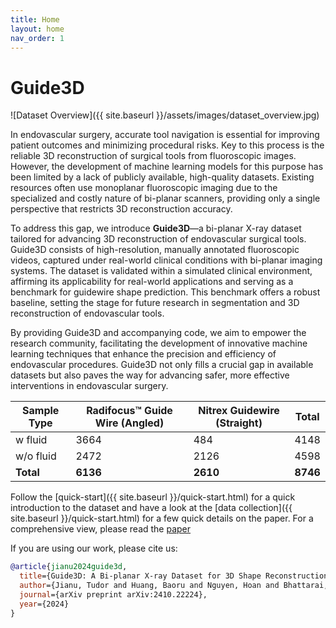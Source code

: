 ```yaml
---
title: Home
layout: home
nav_order: 1
---
```


# Guide3D

![Dataset Overview]({{ site.baseurl }}/assets/images/dataset_overview.jpg)

In endovascular surgery, accurate tool navigation is essential for improving patient outcomes and minimizing procedural risks. Key to this process is the reliable 3D reconstruction of surgical tools from fluoroscopic images. However, the development of machine learning models for this purpose has been limited by a lack of publicly available, high-quality datasets. Existing resources often use monoplanar fluoroscopic imaging due to the specialized and costly nature of bi-planar scanners, providing only a single perspective that restricts 3D reconstruction accuracy.

To address this gap, we introduce **Guide3D**—a bi-planar X-ray dataset tailored for advancing 3D reconstruction of endovascular surgical tools. Guide3D consists of high-resolution, manually annotated fluoroscopic videos, captured under real-world clinical conditions with bi-planar imaging systems. The dataset is validated within a simulated clinical environment, affirming its applicability for real-world applications and serving as a benchmark for guidewire shape prediction. This benchmark offers a robust baseline, setting the stage for future research in segmentation and 3D reconstruction of endovascular tools.

By providing Guide3D and accompanying code, we aim to empower the research community, facilitating the development of innovative machine learning techniques that enhance the precision and efficiency of endovascular procedures. Guide3D not only fills a crucial gap in available datasets but also paves the way for advancing safer, more effective interventions in endovascular surgery.

| Sample Type | Radifocus™ Guide Wire (Angled) | Nitrex Guidewire (Straight) | Total |
|-------------|--------------------------------|-----------------------------|-------|
| w fluid     | 3664                           | 484                         | 4148  |
| w/o fluid   | 2472                           | 2126                        | 4598  |
| **Total**   | **6136**                       | **2610**                    | **8746** |

Follow the [quick-start]({{ site.baseurl }}/quick-start.html) for a quick
introduction to the dataset and have a look at the [data collection]({{ site.baseurl }}/quick-start.html) for a few quick details on the paper. For a comprehensive view, please read the [paper](https://arxiv.org/abs/2410.22224)

If you are using our work, please cite us:

```bib
@article{jianu2024guide3d,
  title={Guide3D: A Bi-planar X-ray Dataset for 3D Shape Reconstruction},
  author={Jianu, Tudor and Huang, Baoru and Nguyen, Hoan and Bhattarai, Binod and Do, Tuong and Tjiputra, Erman and Tran, Quang and Berthet-Rayne, Pierre and Le, Ngan and Fichera, Sebastiano and others},
  journal={arXiv preprint arXiv:2410.22224},
  year={2024}
}
```
